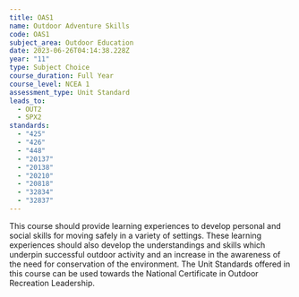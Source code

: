 ```yaml
---
title: OAS1
name: Outdoor Adventure Skills
code: OAS1
subject_area: Outdoor Education
date: 2023-06-26T04:14:38.228Z
year: "11"
type: Subject Choice
course_duration: Full Year
course_level: NCEA 1
assessment_type: Unit Standard
leads_to:
  - OUT2
  - SPX2
standards:
  - "425"
  - "426"
  - "448"
  - "20137"
  - "20138"
  - "20210"
  - "20818"
  - "32834"
  - "32837"
---
```

This course should provide learning experiences to develop personal and social skills for moving safely in a variety of settings. These learning experiences should also develop the understandings and skills which underpin successful outdoor activity and an increase in the awareness of the need for conservation of the environment. The Unit Standards offered in this course can be used towards the National Certificate in Outdoor Recreation Leadership.
